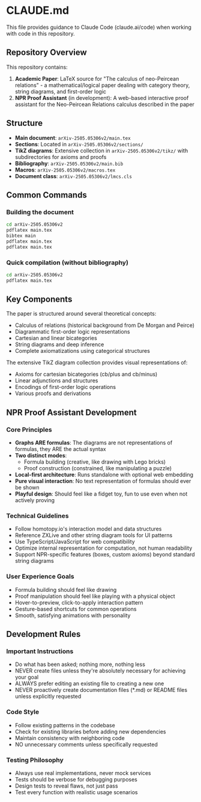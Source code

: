 # CLAUDE.md

This file provides guidance to Claude Code (claude.ai/code) when working with code in this repository.

## Repository Overview

This repository contains:
1. **Academic Paper**: LaTeX source for "The calculus of neo-Peircean relations" - a mathematical/logical paper dealing with category theory, string diagrams, and first-order logic
2. **NPR Proof Assistant** (in development): A web-based interactive proof assistant for the Neo-Peircean Relations calculus described in the paper

## Structure

- **Main document**: `arXiv-2505.05306v2/main.tex`
- **Sections**: Located in `arXiv-2505.05306v2/sections/`
- **TikZ diagrams**: Extensive collection in `arXiv-2505.05306v2/tikz/` with subdirectories for axioms and proofs
- **Bibliography**: `arXiv-2505.05306v2/main.bib`
- **Macros**: `arXiv-2505.05306v2/macros.tex`
- **Document class**: `arXiv-2505.05306v2/lmcs.cls`

## Common Commands

### Building the document
```bash
cd arXiv-2505.05306v2
pdflatex main.tex
bibtex main
pdflatex main.tex
pdflatex main.tex
```

### Quick compilation (without bibliography)
```bash
cd arXiv-2505.05306v2
pdflatex main.tex
```

## Key Components

The paper is structured around several theoretical concepts:
- Calculus of relations (historical background from De Morgan and Peirce)
- Diagrammatic first-order logic representations
- Cartesian and linear bicategories
- String diagrams and deep inference
- Complete axiomatizations using categorical structures

The extensive TikZ diagram collection provides visual representations of:
- Axioms for cartesian bicategories (cb/plus and cb/minus)
- Linear adjunctions and structures
- Encodings of first-order logic operations
- Various proofs and derivations

## NPR Proof Assistant Development

### Core Principles
- **Graphs ARE formulas**: The diagrams are not representations of formulas, they ARE the actual syntax
- **Two distinct modes**: 
  - Formula building (creative, like drawing with Lego bricks)
  - Proof construction (constrained, like manipulating a puzzle)
- **Local-first architecture**: Runs standalone with optional web embedding
- **Pure visual interaction**: No text representation of formulas should ever be shown
- **Playful design**: Should feel like a fidget toy, fun to use even when not actively proving

### Technical Guidelines
- Follow homotopy.io's interaction model and data structures
- Reference ZXLive and other string diagram tools for UI patterns
- Use TypeScript/JavaScript for web compatibility
- Optimize internal representation for computation, not human readability
- Support NPR-specific features (boxes, custom axioms) beyond standard string diagrams

### User Experience Goals
- Formula building should feel like drawing
- Proof manipulation should feel like playing with a physical object
- Hover-to-preview, click-to-apply interaction pattern
- Gesture-based shortcuts for common operations
- Smooth, satisfying animations with personality

## Development Rules

### Important Instructions
- Do what has been asked; nothing more, nothing less
- NEVER create files unless they're absolutely necessary for achieving your goal
- ALWAYS prefer editing an existing file to creating a new one
- NEVER proactively create documentation files (*.md) or README files unless explicitly requested

### Code Style
- Follow existing patterns in the codebase
- Check for existing libraries before adding new dependencies
- Maintain consistency with neighboring code
- NO unnecessary comments unless specifically requested

### Testing Philosophy
- Always use real implementations, never mock services
- Tests should be verbose for debugging purposes
- Design tests to reveal flaws, not just pass
- Test every function with realistic usage scenarios